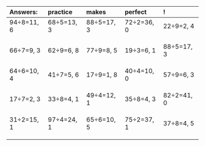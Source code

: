 | Answers: | practice | makes | perfect | ! |
| :--- | :--- | :--- | :--- | :--- |
| 94÷8=11, 6 | 68÷5=13, 3 | 88÷5=17, 3 | 72÷2=36, 0 | 22÷9=2, 4 | 
|   |   |   |   |   | 
|   |   |   |   |   | 
|   |   |   |   |   | 
| 66÷7=9, 3 | 62÷9=6, 8 | 77÷9=8, 5 | 19÷3=6, 1 | 88÷5=17, 3 | 
|   |   |   |   |   | 
|   |   |   |   |   | 
|   |   |   |   |   | 
| 64÷6=10, 4 | 41÷7=5, 6 | 17÷9=1, 8 | 40÷4=10, 0 | 57÷9=6, 3 | 
|   |   |   |   |   | 
|   |   |   |   |   | 
|   |   |   |   |   | 
| 17÷7=2, 3 | 33÷8=4, 1 | 49÷4=12, 1 | 35÷8=4, 3 | 82÷2=41, 0 | 
|   |   |   |   |   | 
|   |   |   |   |   | 
|   |   |   |   |   | 
| 31÷2=15, 1 | 97÷4=24, 1 | 65÷6=10, 5 | 75÷2=37, 1 | 37÷8=4, 5 | 
|   |   |   |   |   | 
|   |   |   |   |   | 
|   |   |   |   |   | 
